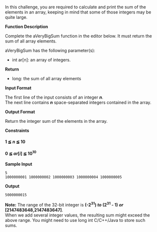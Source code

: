 In this challenge, you are required to calculate and print the sum of the elements in an array, keeping in mind that some of those integers may be quite large.

__Function Description__

Complete the aVeryBigSum function in the editor below. It must return the sum of all array elements.  

aVeryBigSum has the following parameter(s):  
- int ar[n]: an array of integers.

__Return__  
- long: the sum of all array elements

__Input Format__

The first line of the input consists of an integer __*n*__.  
The next line contains __*n*__ space-separated integers contained in the array.

__Output Format__

Return the integer sum of the elements in the array.

__Constraints__  
#### __1 &#8806; *n* &#8806; 10__  
#### __0 &#8806; *ar*[*i*] &#8806; 10<sup>10</sup>__
 

__Sample Input__
```
5
1000000001 1000000002 1000000003 1000000004 1000000005
```
__Output__
```
5000000015
```

__Note:__
The range of the 32-bit integer is __(-2<sup>31</sup>) *to* (2<sup>31</sup> - 1) *or* [2147483648,2147483647]__.  
When we add several integer values, the resulting sum might exceed the above range. You might need to use long int C/C++/Java to store such sums. 